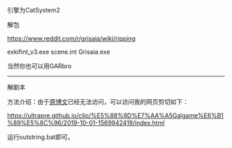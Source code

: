 引擎为CatSystem2

解包

<https://www.reddit.com/r/grisaia/wiki/ripping> 

exkifint_v3.exe scene.int Grisaia.exe

当然你也可以用GARbro 

---

解剧本

方法介绍：由于[原博文](<https://shinyashimokawa.space/index.php/archives/373/> )已经无法访问，可以访问我的网页剪切如下：

<https://ultrapre.github.io/clip/%E5%88%9D%E7%AA%A5Galgame%E6%B1%89%E5%8C%96/2019-10-01-1569942419/index.html> 

运行outstring.bat即可。